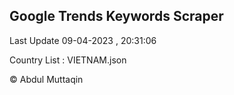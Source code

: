 

## Google Trends Keywords Scraper 
 
Last Update 09-04-2023 , 20:31:06

Country List :
VIETNAM.json



© Abdul Muttaqin 
